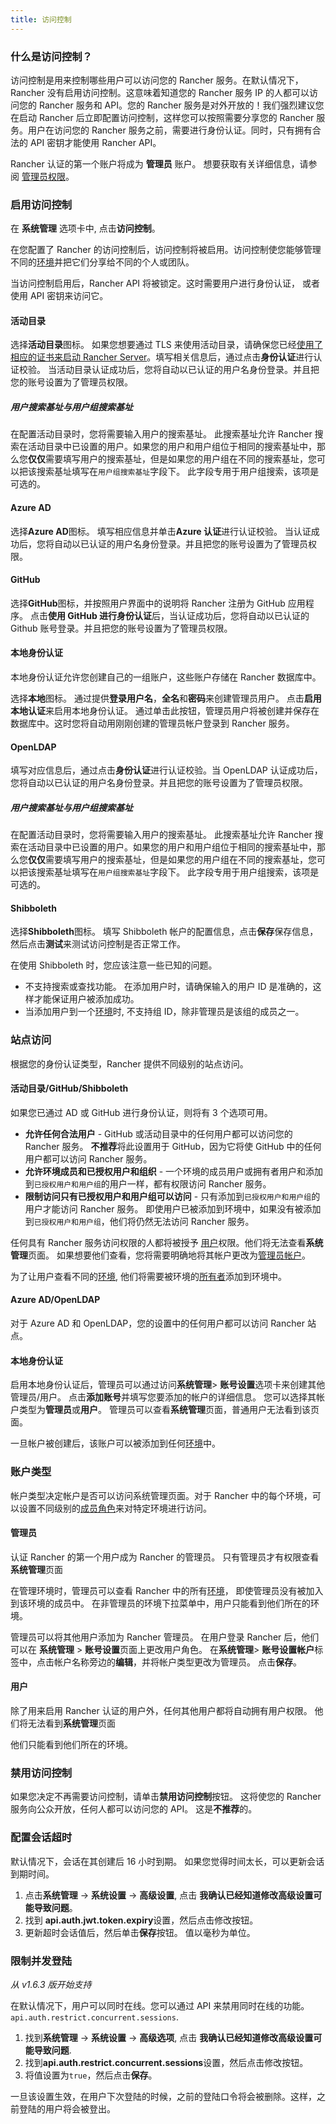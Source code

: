 ```yaml
---
title: 访问控制
---
```


### 什么是访问控制？

访问控制是用来控制哪些用户可以访问您的 Rancher 服务。在默认情况下，Rancher 没有启用访问控制。这意味着知道您的 Rancher 服务 IP 的人都可以访问您的 Rancher 服务和 API。您的 Rancher 服务是对外开放的！我们强烈建议您在启动 Rancher 后立即配置访问控制，这样您可以按照需要分享您的 Rancher 服务。用户在访问您的 Rancher 服务之前，需要进行身份认证。同时，只有拥有合法的 API 密钥才能使用 Rancher API。

Rancher 认证的第一个账户将成为 **管理员** 账户。 想要获取有关详细信息，请参阅 [管理员权限](/docs/rancher1configurations/environments/access-control/_index#管理员)。

### 启用访问控制

在 **系统管理** 选项卡中, 点击**访问控制**。

在您配置了 Rancher 的访问控制后，访问控制将被启用。访问控制使您能够管理不同的[环境](/docs/rancher1/configurations/environments/_index)并把它们分享给不同的个人或团队。

当访问控制启用后，Rancher API 将被锁定。这时需要用户进行身份认证， 或者使用 API 密钥来访问它。

#### 活动目录

选择**活动目录**图标。 如果您想要通过 TLS 来使用活动目录，请确保您已经[使用了相应的证书来启动 Rancher Server](/docs/rancher1/installation/installing-server/_index#ldap)。填写相关信息后，通过点击**身份认证**进行认证校验。 当活动目录认证成功后，您将自动以已认证的用户名身份登录。并且把您的账号设置为了管理员权限。

##### 用户搜索基址与用户组搜索基址

在配置活动目录时，您将需要输入用户的搜索基址。 此搜索基址允许 Rancher 搜索在活动目录中已设置的用户。如果您的用户和用户组位于相同的搜索基址中，那么您**仅仅**需要填写用户的搜索基址，但是如果您的用户组在不同的搜索基址，您可以把该搜索基址填写在`用户组搜索基址`字段下。 此字段专用于用户组搜索，该项是可选的。

#### Azure AD

选择**Azure AD**图标。 填写相应信息并单击**Azure 认证**进行认证校验。 当认证成功后，您将自动以已认证的用户名身份登录。并且把您的账号设置为了管理员权限。

#### GitHub

选择**GitHub**图标，并按照用户界面中的说明将 Rancher 注册为 GitHub 应用程序。 点击**使用 GitHub 进行身份认证**后，当认证成功后，您将自动以已认证的 Github 账号登录。并且把您的账号设置为了管理员权限。

#### 本地身份认证

本地身份认证允许您创建自己的一组账户，这些账户存储在 Rancher 数据库中。

选择**本地**图标。 通过提供**登录用户名**，**全名**和**密码**来创建管理员用户。 点击**启用本地认证**来启用本地身份认证。 通过单击此按钮，管理员用户将被创建并保存在数据库中。这时您将自动用刚刚创建的管理员帐户登录到 Rancher 服务。

#### OpenLDAP

填写对应信息后，通过点击**身份认证**进行认证校验。当 OpenLDAP 认证成功后，您将自动以已认证的用户名身份登录。并且把您的账号设置为了管理员权限。

##### 用户搜索基址与用户组搜索基址

在配置活动目录时，您将需要输入用户的搜索基址。 此搜索基址允许 Rancher 搜索在活动目录中已设置的用户。如果您的用户和用户组位于相同的搜索基址中，那么您**仅仅**需要填写用户的搜索基址，但是如果您的用户组在不同的搜索基址，您可以把该搜索基址填写在`用户组搜索基址`字段下。 此字段专用于用户组搜索，该项是可选的。

#### Shibboleth

选择**Shibboleth**图标。 填写 Shibboleth 帐户的配置信息，点击**保存**保存信息，然后点击**测试**来测试访问控制是否正常工作。

在使用 Shibboleth 时，您应该注意一些已知的问题。

- 不支持搜索或查找功能。 在添加用户时，请确保输入的用户 ID 是准确的，这样才能保证用户被添加成功。
- 当添加用户到一个[环境](/docs/rancher1/configurations/environments/_index)时, 不支持组 ID，除非管理员是该组的成员之一。

### 站点访问

根据您的身份认证类型，Rancher 提供不同级别的站点访问。

#### 活动目录/GitHub/Shibboleth

如果您已通过 AD 或 GitHub 进行身份认证，则将有 3 个选项可用。

- **允许任何合法用户** - GitHub 或活动目录中的任何用户都可以访问您的 Rancher 服务。 **不推荐**将此设置用于 GitHub，因为它将使 GitHub 中的任何用户都可以访问 Rancher 服务。
- **允许环境成员和已授权用户和组织** - 一个环境的成员用户或拥有者用户和添加到`已授权用户和用户组`的用户一样，都有权限访问 Rancher 服务。
- **限制访问只有已授权用户和用户组可以访问** - 只有添加到`已授权用户和用户组`的用户才能访问 Rancher 服务。 即使用户已被添加到环境中，如果没有被添加到`已授权用户和用户组`，他们将仍然无法访问 Rancher 服务。

任何具有 Rancher 服务访问权限的人都将被授予 [用户](/docs/rancher1//configurations/environments/accounts/_index#users)权限。他们将无法查看**系统管理**页面。 如果想要他们查看，您将需要明确地将其帐户更改为[管理员帐户](/docs/rancher1//configurations/environments/accounts/_index#管理员)。

为了让用户查看不同的[环境](/docs/rancher1/configurations/environments/_index), 他们将需要被环境的[所有者](/docs/rancher1/configurations/environments/_index#所有者)添加到环境中。

#### Azure AD/OpenLDAP

对于 Azure AD 和 OpenLDAP，您的设置中的任何用户都可以访问 Rancher 站点。

#### 本地身份认证

启用本地身份认证后，管理员可以通过访问**系统管理**> **账号设置**选项卡来创建其他管理员/用户。 点击**添加账号**并填写您要添加的帐户的详细信息。 您可以选择其帐户类型为**管理员**或**用户**。 管理员可以查看**系统管理**页面，普通用户无法看到该页面。

一旦帐户被创建后，该账户可以被添加到任何[环境](/docs/rancher1/configurations/environments/_index)中。

### 账户类型

帐户类型决定帐户是否可以访问系统管理页面。对于 Rancher 中的每个环境，可以设置不同级别的[成员角色](/docs/rancher1/configurations/environments/_index#成员角色)来对特定环境进行访问。

#### 管理员

认证 Rancher 的第一个用户成为 Rancher 的管理员。 只有管理员才有权限查看**系统管理**页面

在管理环境时，管理员可以查看 Rancher 中的所有[环境](/docs/rancher1/configurations/environments/_index)， 即使管理员没有被加入到该环境的成员中。 在非管理员的环境下拉菜单中，用户只能看到他们所在的环境。

管理员可以将其他用户添加为 Rancher 管理员。 在用户登录 Rancher 后，他们可以在 **系统管理** > **账号设置**页面上更改用户角色。 在**系统管理**> **账号设置帐户**标签中，点击帐户名称旁边的**编辑**，并将帐户类型更改为管理员。 点击**保存**。

#### 用户

除了用来启用 Rancher 认证的用户外，任何其他用户都将自动拥有用户权限。 他们将无法看到**系统管理**页面

他们只能看到他们所在的环境。

### 禁用访问控制

如果您决定不再需要访问控制，请单击**禁用访问控制**按钮。 这将使您的 Rancher 服务向公众开放，任何人都可以访问您的 API。 这是**不推荐**的。

### 配置会话超时

默认情况下，会话在其创建后 16 小时到期。 如果您觉得时间太长，可以更新会话到期时间。

1. 点击**系统管理** -> **系统设置** -> **高级设置**, 点击 **我确认已经知道修改高级设置可能导致问题**。
2. 找到 **api.auth.jwt.token.expiry**设置，然后点击修改按钮。
3. 更新超时会话值后，然后单击**保存**按钮。 值以毫秒为单位。

### 限制并发登陆

_从 v1.6.3 版开始支持_

在默认情况下，用户可以同时在线。您可以通过 API 来禁用同时在线的功能。
`api.auth.restrict.concurrent.sessions`.

1. 找到**系统管理** -> **系统设置** -> **高级选项**, 点击 **我确认已经知道修改高级设置可能导致问题**.
2. 找到**api.auth.restrict.concurrent.sessions**设置，然后点击修改按钮。
3. 将值设置为`true`，然后点击**保存**。

一旦该设置生效，在用户下次登陆的时候，之前的登陆口令将会被删除。这样，之前登陆的用户将会被登出。
